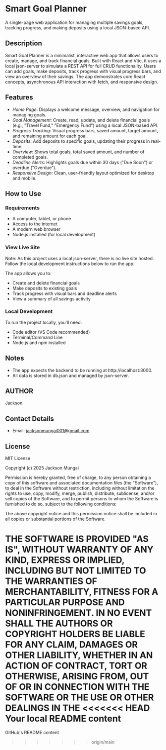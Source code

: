 # Smart Goal Planner

A single-page web application for managing multiple savings goals, tracking progress, and making deposits using a local JSON-based API.


## Description

Smart Goal Planner is a minimalist, interactive web app that allows users to create, manage, and track financial goals. Built with React and Vite, it uses a local json-server to simulate a REST API for full CRUD functionality. Users can add goals, make deposits, track progress with visual progress bars, and view an overview of their savings. The app demonstrates core React concepts, asynchronous API interaction with fetch, and responsive design.

## Features

- *Home Page*: Displays a welcome message, overview, and navigation for managing goals.
- *Goal Management*: Create, read, update, and delete financial goals (e.g., "Travel Fund," "Emergency Fund") using a local JSON-based API.
- *Progress Tracking*: Visual progress bars, saved amount, target amount, and remaining amount for each goal.
- *Deposits*: Add deposits to specific goals, updating their progress in real-time.
- *Overview*: Shows total goals, total saved amount, and number of completed goals.
- *Deadline Alerts*: Highlights goals due within 30 days ("Due Soon") or overdue ("Overdue").
- *Responsive Design*: Clean, user-friendly layout optimized for desktop and mobile.

## How to Use

### Requirements

- A computer, tablet, or phone
- Access to the internet
- A modern web browser
- Node.js installed (for local development)

### View Live Site

Note: As this project uses a local json-server, there is no live site hosted. Follow the local development instructions below to run the app.

The app allows you to:

- Create and delete financial goals
- Make deposits to existing goals
- Track progress with visual bars and deadline alerts
- View a summary of all savings activity

### Local Development

To run the project locally, you'll need:

- Code editor (VS Code recommended)
- Terminal/Command Line
- Node.js and npm installed

## Notes

- The app expects the backend to be running at http://localhost:3000.
- All data is stored in db.json and managed by json-server.

## AUTHOR

Jackson

## Contact Details

- Email: <jacksonmungai001@gmail.com>

## License

MIT License

Copyright (c) 2025 Jackson Mungai

Permission is hereby granted, free of charge, to any person obtaining a copy
of this software and associated documentation files (the "Software"), to deal
in the Software without restriction, including without limitation the rights
to use, copy, modify, merge, publish, distribute, sublicense, and/or sell
copies of the Software, and to permit persons to whom the Software is
furnished to do so, subject to the following conditions:

The above copyright notice and this permission notice shall be included in all
copies or substantial portions of the Software.

THE SOFTWARE IS PROVIDED "AS IS", WITHOUT WARRANTY OF ANY KIND, EXPRESS OR
IMPLIED, INCLUDING BUT NOT LIMITED TO THE WARRANTIES OF MERCHANTABILITY,
FITNESS FOR A PARTICULAR PURPOSE AND NONINFRINGEMENT. IN NO EVENT SHALL THE
AUTHORS OR COPYRIGHT HOLDERS BE LIABLE FOR ANY CLAIM, DAMAGES OR OTHER
LIABILITY, WHETHER IN AN ACTION OF CONTRACT, TORT OR OTHERWISE, ARISING FROM,
OUT OF OR IN CONNECTION WITH THE SOFTWARE OR THE USE OR OTHER DEALINGS IN THE
<<<<<<< HEAD
Your local README content
=======
GitHub's README content
>>>>>>> origin/main